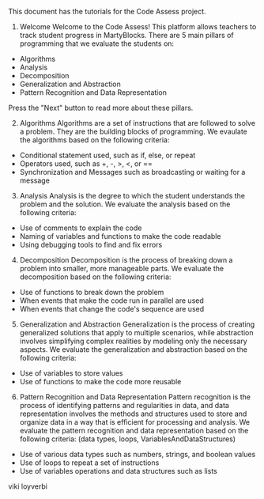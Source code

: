This document has the tutorials for the Code Assess project.

1. Welcome
Welcome to the Code Assess! This platform allows teachers to track student progress in MartyBlocks.
There are 5 main pillars of programming that we evaluate the students on:
- Algorithms
- Analysis
- Decomposition
- Generalization and Abstraction
- Pattern Recognition and Data Representation

Press the "Next" button to read more about these pillars.

2. Algorithms
Algorithms are a set of instructions that are followed to solve a problem. They are the building blocks of programming. We evaulate the algorithms based on the following criteria:
- Conditional statement used, such as if, else, or repeat
- Operators used, such as +, -, >, <, or ==
- Synchronization and Messages such as broadcasting or waiting for a message

3. Analysis
Analysis is the degree to which the student understands the problem and the solution. We evaluate the analysis based on the following criteria:
- Use of comments to explain the code
- Naming of variables and functions to make the code readable
- Using debugging tools to find and fix errors

4. Decomposition
Decomposition is the process of breaking down a problem into smaller, more manageable parts. We evaluate the decomposition based on the following criteria:
- Use of functions to break down the problem
- When events that make the code run in parallel are used
- When events that change the code's sequence are used

5. Generalization and Abstraction
Generalization is the process of creating generalized solutions that apply to multiple scenarios, while abstraction involves simplifying complex realities by modeling only the necessary aspects. We evaluate the generalization and abstraction based on the following criteria:
- Use of variables to store values
- Use of functions to make the code more reusable

6. Pattern Recognition and Data Representation
Pattern recognition is the process of identifying patterns and regularities in data, and data representation involves the methods and structures used to store and organize data in a way that is efficient for processing and analysis. We evaluate the pattern recognition and data representation based on the following criteria: (data types, loops, VariablesAndDataStructures)
- Use of various data types such as numbers, strings, and boolean values
- Use of loops to repeat a set of instructions
- Use of variables operations and data structures such as lists


viki loyverbi